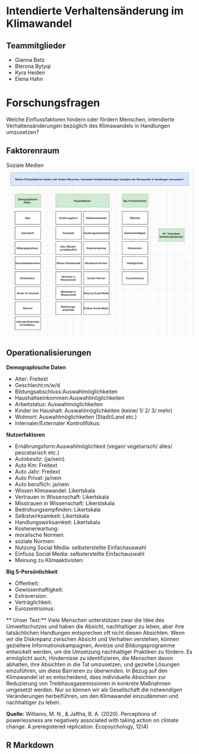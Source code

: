 # Intendierte Verhaltensänderung im Klimawandel

## Teammitglieder

-   Gianna Betz
-   Blerona Bytyqi
-   Kyra Heiden
-   Elena Hahn

# Forschungsfragen

Welche Einflussfaktoren hindern oder fördern Menschen, intendierte
Verhaltensänderungen bezüglich des Klimawandels in Handlungen
umzusetzen?

## Faktorenraum

Soziale Medien
![Faktorenraum](README_files/figure-markdown_strict/Faktorenraum.png)

## Operationalisierungen

**Demographische Daten**

-   Alter: Freitext
-   Geschlecht:m/w/d
-   Bildungsabschluss:Auswahlmöglichkeiten
-   Haushaltseinkommen:Auswahlmöglichkeiten
-   Arbeitstatus: Auswahlmöglichkeiten
-   Kinder im Haushalt: Auswahlmöglichkeiten (keine/ 1/ 2/ 3/ mehr)
-   Wohnort: Auswahlmöglichkeiten (Stadt/Land etc.)
-   Internaler/Externaler Kontrollfokus:

**Nutzerfaktoren**

-   Ernährungsform:Auswahlmöglichkeit (vegan/ vegetarisch/ alles/
    pescetarisch etc.)
-   Autobesitz: (ja/nein)
-   Auto Km: Freitext
-   Auto Jahr: Freitext
-   Auto Privat: ja/nein
-   Auto beruflich: ja/nein
-   Wissen Klimawandel: Likertskala
-   Vertrauen in Wissenschaft: Likertskala
-   Misstrauen in Wissenschaft: Likerstskala
-   Bedrohungsempfinden: Likertskala
-   Selbstwirksamkeit: Likertskala
-   Handlungswirksamkeit: Likertskala
-   Kostenerwartung:
-   moralische Normen:
-   soziale Normen:
-   Nutzung Social Media: selbsterstellte Einfachauswahl
-   Einfluss Social Media: selbsterstellte Einfachauswahl
-   Meinung zu Klimaaktivisten:

**Big 5-Persönlichkeit**

-   Offenheit:
-   Gewissenhaftigkeit:
-   Extraversion:
-   Verträglichkeit:
-   Eurozentrismus:

\*\* Unser Text:\*\* Viele Menschen unterstützen zwar die Idee des
Umweltschutzes und haben die Absicht, nachhaltiger zu leben, aber ihre
tatsächlichen Handlungen entsprechen oft nicht diesen Absichten. Wenn
wir die Diskrepanz zwischen Absicht und Verhalten verstehen, können
gezieltere Informationskampagnen, Anreize und Bildungsprogramme
entwickelt werden, um die Umsetzung nachhaltiger Praktiken zu fördern.
Es ermöglicht auch, Hindernisse zu identifizieren, die Menschen davon
abhalten, ihre Absichten in die Tat umzusetzen, und gezielte Lösungen
einzuführen, um diese Barrieren zu überwinden. In Bezug auf den
Klimawandel ist es entscheidend, dass individuelle Absichten zur
Reduzierung von Treibhausgasemissionen in konkrete Maßnahmen umgesetzt
werden. Nur so können wir als Gesellschaft die notwendigen Veränderungen
herbeiführen, um den Klimawandel einzudämmen und nachhaltiger zu leben.

**Quelle:** Williams, M. N., & Jaftha, B. A. (2020). Perceptions of
powerlessness are negatively associated with taking action on climate
change: A preregistered replication. Ecopsychology, 12(4)

## R Markdown
